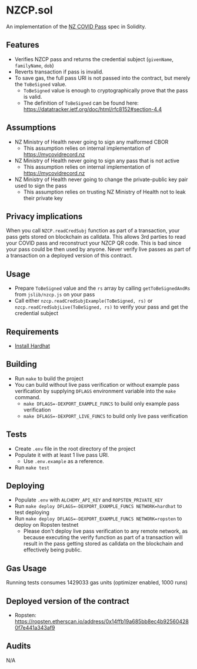 # NZCP.sol

An implementation of the [NZ COVID Pass](https://github.com/minhealthnz/nzcovidpass-spec) spec in Solidity.

## Features
- Verifies NZCP pass and returns the credential subject (`givenName`, `familyName`, `dob`)
- Reverts transaction if pass is invalid.
- To save gas, the full pass URI is not passed into the contract, but merely the `ToBeSigned` value.
   * `ToBeSigned` value is enough to cryptographically prove that the pass is valid.
   * The definition of `ToBeSigned` can be found here: https://datatracker.ietf.org/doc/html/rfc8152#section-4.4 

## Assumptions
- NZ Ministry of Health never going to sign any malformed CBOR
    * This assumption relies on internal implementation of https://mycovidrecord.nz
 - NZ Ministry of Health never going to sign any pass that is not active
    * This assumption relies on internal implementation of https://mycovidrecord.nz
 - NZ Ministry of Health never going to change the private-public key pair used to sign the pass
    * This assumption relies on trusting NZ Ministry of Health not to leak their private key

## Privacy implications
When you call `NZCP.readCredSubj` function as part of a transaction, your pass gets stored on blockchain as calldata. This allows 3rd parties to read your COVID pass and reconstruct your NZCP QR code. This is bad since your pass could be then used by anyone. Never verify live passes as part of a transaction on a deployed version of this contract.

## Usage
- Prepare `ToBeSigned` value and the `rs` array by calling `getToBeSignedAndRs` from `jslib/nzcp.js` on your pass
- Call either `nzcp.readCredSubjExample(ToBeSigned, rs)` or `nzcp.readCredSubjLive(ToBeSigned, rs)` to verify your pass and get the credential subject

## Requirements 
- [Install Hardhat](https://hardhat.org/getting-started/)

## Building
- Run `make` to build the project
- You can build without live pass verification or without example pass verification by supplying `DFLAGS` environment variable into the `make` command.
    - `make DFLAGS=-DEXPORT_EXAMPLE_FUNCS` to build only example pass verification
    - `make DFLAGS=-DEXPORT_LIVE_FUNCS` to build only live pass verification

## Tests
- Create `.env` file in the root directory of the project
- Populate it with at least 1 live pass URI. 
    - Use `.env.example` as a reference.
- Run `make test`

## Deploying
- Populate `.env` with `ALCHEMY_API_KEY` and `ROPSTEN_PRIVATE_KEY`
- Run `make deploy DFLAGS=-DEXPORT_EXAMPLE_FUNCS NETWORK=hardhat` to test deploying
- Run `make deploy DFLAGS=-DEXPORT_EXAMPLE_FUNCS NETWORK=ropsten` to deploy on Ropsten testnet
  - Please don't deploy live pass verification to any remote network, as because executing the verify function as part of a transaction will result in the pass getting stored as calldata on the blockchain and effectively being public.

## Gas Usage
Running tests consumes 1429033 gas units (optimizer enabled, 1000 runs)

## Deployed version of the contract
- Ropsten: https://ropsten.etherscan.io/address/0x14ffb19a685bb8ec4b925604280f7e441a343af9


## Audits
N/A